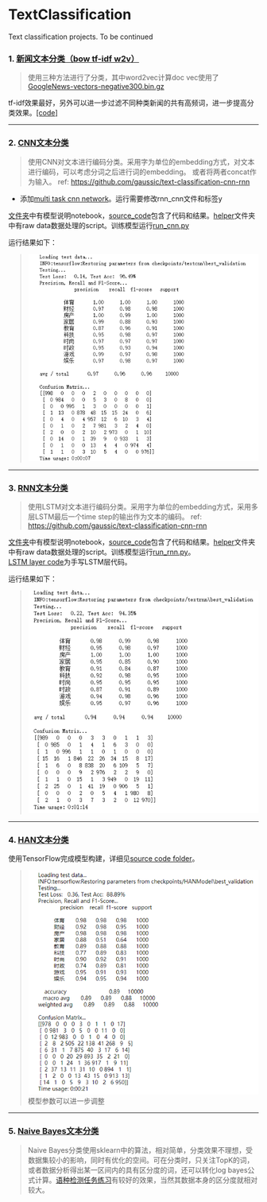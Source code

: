 # TextClassification
Text classification projects.         To be continued

### 1. [新闻文本分类（bow tf-idf w2v）](ch_text_classification/)
   > 使用三种方法进行了分类，其中word2vec计算doc vec使用了[GoogleNews-vectors-negative300.bin.gz](https://github.com/mmihaltz/word2vec-GoogleNews-vectors)
   
   tf-idf效果最好，另外可以进一步过滤不同种类新闻的共有高频词，进一步提高分类效果。[[code]](ch_text_classification/ch_text_classification.ipynb)

***
### 2. [CNN文本分类](CNN_text_classification/)
   > 使用CNN对文本进行编码分类。采用字为单位的embedding方式，对文本进行编码，可以考虑分词之后进行词的embedding。
   > 或者将两者concat作为输入。
   > ref: https://github.com/gaussic/text-classification-cnn-rnn
   - 添加[multi task cnn network](CNN_text_classification/source_code/multi_class_cnn.py)。运行需要修改rnn_cnn文件和标签y
   
   [文件夹](CNN_text_classification/)中有模型说明notebook，[source_code](CNN_text_classification/source_code/)包含了代码和结果。[helper](CNN_text_classification/source_code/helper/)文件夹中有raw data数据处理的script。训练模型运行[run_cnn.py](CNN_text_classification/source_code/run_cnn.py)
   
   运行结果如下：
   > ![pic](pic/pic.png)
   
***
### 3. [RNN文本分类](RNN_text_classification/)
   > 使用LSTM对文本进行编码分类。采用字为单位的embedding方式，采用多层LSTM最后一个time step的输出作为文本的编码。
   > ref: https://github.com/gaussic/text-classification-cnn-rnn
   
   [文件夹](RNN_text_classification/)中有模型说明notebook，[source_code](RNN_text_classification/source_code/)包含了代码和结果。[helper](RNN_text_classification/source_code/helper/)文件夹中有raw data数据处理的script。训练模型运行[run_rnn.py](RNN_text_classification/source_code/run_rnn.py)。  
   [LSTM layer code](RNN_text_classification/lstm_layer_implement.py)为手写LSTM层代码。
   
   运行结果如下：
   > ![pic2](pic/pic2.png)  

***
### 4. [HAN文本分类](HAN_text_classification/)
   使用TensorFlow完成模型构建，详细见[source code folder](HAN_text_classification/)。
   > ![pic](pic/pic3.png)  
   > 模型参数可以进一步调整

***
### 5. [Naive Bayes文本分类](NB_classification/)
   > Naive Bayes分类使用sklearn中的算法，相对简单，分类效果不理想，受数据集较小的影响，同时有优化的空间。可在分类时，只关注TopK的词，或者数据分析得出某一区间内的具有区分度的词，还可以转化log bayes公式计算。[语种检测任务练习](NB_classification/Language-Detector(Exercise)/)有较好的效果，当然其数据本身的区分度就相对较大。
